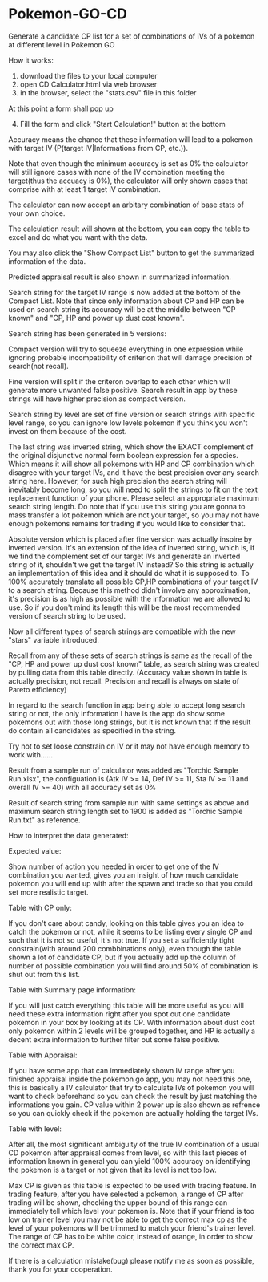# Pokemon-GO-CD
Generate a candidate CP list for a set of combinations of IVs of a pokemon at different level in Pokemon GO

How it works:
1. download the files to your local computer
2. open CD Calculator.html via web browser
3. in the browser, select the "stats.csv" file in this folder

At this point a form shall pop up

4. Fill the form and click "Start Calculation!" button at the bottom

Accuracy means the chance that these information will lead to a pokemon with target IV (P(target IV|Informations from CP, etc.)). 

Note that even though the minimum accuracy is set as 0% the calculator will still ignore cases with none of the IV combination meeting the target(thus the accuacy is 0%), the calculator will only shown cases that comprise with at least 1 target IV combination.

The calculator can now accept an arbitary combination of base stats of your own choice.

The calculation result will shown at the bottom, you can copy the table to excel and do what you want with the data.

You may also click the "Show Compact List" button to get the summarized information of the data.

Predicted appraisal result is also shown in summarized information.

Search string for the target IV range is now added at the bottom of the Compact List. Note that since only information about CP and HP can be used on search string its accuracy will be at the middle between "CP known" and "CP, HP and power up dust cost known".

Search string has been generated in 5 versions:

Compact version will try to squeeze everything in one expression while ignoring probable incompatibility of criterion that will damage precision of search(not recall).

Fine version will split if the criteron overlap to each other which will generate more unwanted false positive. Search result in app by these strings will have higher precision as compact version.

Search string by level are set of fine version or search strings with specific level range, so you can ignore low levels pokemon if you think you won't invest on them because of the cost.

The last string was inverted string, which show the EXACT complement of the original disjunctive normal form boolean expression for a species. Which means it will show all pokemons with HP and CP combination which disagree with your target IVs, and it have the best precision over any search string here. However, for such high precision the search string will inevitably become long, so you will need to split the strings to fit on the text replacement function of your phone. Please select an appropriate maximum search string length. 
Do note that if you use this string you are gonna to mass transfer a lot pokemon which are not your target, so you may not have enough pokemons remains for trading if you would like to consider that.

Absolute version which is placed after fine version was actually inspire by inverted version. It's an extension of the idea of inverted string, which is, if we find the complement set of our target IVs and generate an inverted string of it, shouldn't we get the target IV instead? So this string is actually an implementation of this idea and it should do what it is supposed to. To 100% accurately translate all possible CP,HP combinations of your target IV to a search string. Because this method didn't involve any approximation, it's precision is as high as possible with the information we are allowed to use. So if you don't mind its length this will be the most recommended version of search string to be used.

Now all different types of search strings are compatible with the new "stars" variable introduced.

Recall from any of these sets of search strings is same as the recall of the "CP, HP and power up dust cost known" table, as search string was created by pulling data from this table directly. (Accuracy value shown in table is actually precision, not recall. Precision and recall is always on state of Pareto efficiency)

In regard to the search function in app being able to accept long search string or not, the only information I have is the app do show some pokemons out with those long strings, but it is not known that if the result do contain all candidates as specified in the string.

Try not to set loose constrain on IV or it may not have enough memory to work with......

Result from a sample run of calculator was added as "Torchic Sample Run.xlsx", the configuation is (Atk IV >= 14, Def IV >= 11, Sta IV >= 11 and overall IV >= 40) with all accuracy set as 0%

Result of search string from sample run with same settings as above and maximum search string length set to 1900 is added as "Torchic Sample Run.txt" as reference.

How to interpret the data generated:


Expected value: 

Show number of action you needed in order to get one of the IV combination you wanted, gives you an insight of how much candidate pokemon you will end up with after the spawn and trade so that you could set more realistic target.

Table with CP only:

If you don't care about candy, looking on this table gives you an idea to catch the pokemon or not, while it seems to be listing every single CP and such that it is not so useful, it's not true. If you set a sufficiently tight constrain(with around 200 combbinations only), even though the table shown a lot of candidate CP, but if you actually add up the column of number of possible combination you will find around 50% of combination is shut out from this list. 

Table with Summary page information:

If you will just catch everything this table will be more useful as you will need these extra information right after you spot out one candidate pokemon in your box by looking at its CP. With information about dust cost only pokemon within 2 levels will be grouped together, and HP is actually a decent extra information to further filter out some false positive. 

Table with Appraisal:

If you have some app that can immediately shown IV range after you finished appraisal inside the pokemon go app, you may not need this one, this is basically a IV calculator that try to calculate IVs of pokemon you will want to check beforehand so you can check the result by just matching the informations you gain. CP value within 2 power up is also shown as refrence so you can quickly check if the pokemon are actually holding the target IVs.

Table with level:

After all, the most significant ambiguity of the true IV combination of a usual CD pokemon after appraisal comes from level, so with this last pieces of information known in general you can yield 100% accuracy on identifying the pokemon is a target or not given that its level is not too low.


Max CP is given as this table is expected to be used with trading feature. In trading feature, after you have selected a pokemon, a range of CP after trading will be shown, checking the upper bound of this range can immediately tell which level your pokemon is. Note that if your friend is too low on trainer level you may not be able to get the correct max cp as the level of your pokemons will be trimmed to match your friend's trainer level. The range of CP has to be white color, instead of orange, in order to show the correct max CP.



If there is a calculation mistake(bug) please notify me as soon as possible, thank you for your cooperation.
